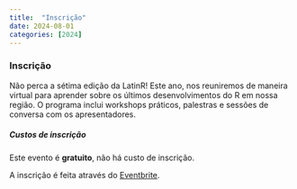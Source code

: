 ```yaml
---
title:  "Inscrição"
date: 2024-08-01
categories: [2024]
---
```


### Inscrição

Não perca a sétima edição da LatinR! Este ano, nos reuniremos de maneira virtual para aprender sobre os últimos desenvolvimentos do R em nossa região. O programa inclui workshops práticos, palestras e sessões de conversa com os apresentadores.

##### Custos de inscrição

Este evento é **gratuito**, não há custo de inscrição.

A inscrição é feita através do [Eventbrite](https://www.eventbrite.cl/e/latinr-2024-conferencia-latinoamericana-sobre-uso-de-r-en-id-tickets-970622687587?utm-campaign=social&utm-content=attendeeshare&utm-medium=discovery&utm-term=listing&utm-source=cp&aff=ebdsshcopyurl).
